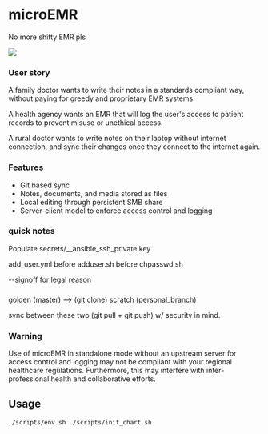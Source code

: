 # microEMR
No more shitty EMR pls

<img src="https://imgs.xkcd.com/comics/standards.png">

### User story
A family doctor wants to write their notes in a standards compliant way, without paying for greedy and proprietary EMR systems.

A health agency wants an EMR that will log the user's access to patient records to prevent misuse or unethical access.

A rural doctor wants to write notes on their laptop without internet connection, and sync their changes once they connect to the internet again.

### Features
- Git based sync
- Notes, documents, and media stored as files
- Local editing through persistent SMB share
- Server-client model to enforce access control and logging

### quick notes
Populate secrets/__ansible_ssh_private.key

add_user.yml before adduser.sh before chpasswd.sh

--signoff for legal reason

### 

golden (master)      --> (git clone)    scratch (personal_branch)

sync between these two (git pull + git push) w/ security in mind.


### Warning

Use of microEMR in standalone mode without an upstream server for access control and logging may not be compliant with your regional healthcare regulations. Furthermore, this may interfere with inter-professional health and collaborative efforts.



## Usage

```
./scripts/env.sh ./scripts/init_chart.sh
```
